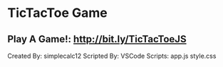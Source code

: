 # TicTacToe Game
## Play A Game!: http://bit.ly/TicTacToeJS
Created By: simplecalc12
Scripted By: VSCode
Scripts: app.js style.css
